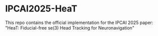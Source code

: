 # IPCAI2025-HeaT
This repo contains the official implementation for the IPCAI 2025 paper: "HeaT: Fiducial-free se(3) Head Tracking for Neuronavigation"
